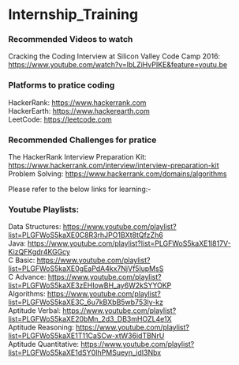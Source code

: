 # Internship_Training

### Recommended Videos to watch
Cracking the Coding Interview at Silicon Valley Code Camp 2016: https://www.youtube.com/watch?v=lbLZiHvPIKE&feature=youtu.be  

### Platforms to pratice coding
HackerRank: https://www.hackerrank.com  
HackerEarth: https://www.hackerearth.com  
LeetCode: https://leetcode.com  

### Recommended Challenges for pratice
The HackerRank Interview Preparation Kit: https://www.hackerrank.com/interview/interview-preparation-kit  
Problem Solving: https://www.hackerrank.com/domains/algorithms  


Please refer to the below links for learning:- 
### Youtube Playlists: 
Data Structures: https://www.youtube.com/playlist?list=PLGFWoS5kaXE0C8R3rhJPO1BXt8tQfzZh6  
Java: https://www.youtube.com/playlist?list=PLGFWoS5kaXE1l817V-KizQFKgdr4KGGcy  
C Basic: https://www.youtube.com/playlist?list=PLGFWoS5kaXE0gEaPdA4kx7NjVf5lupMsS  
C Advance: https://www.youtube.com/playlist?list=PLGFWoS5kaXE3zEHIowBH_ay6W2kSYYOKP  
Algorithms: https://www.youtube.com/playlist?list=PLGFWoS5kaXE3C_6u7kBXbB5wb753ly-kz  
Aptitude Verbal: https://www.youtube.com/playlist?list=PLGFWoS5kaXE20bMn_2d3_DB3mHOZL4e1X  
Aptitude Reasoning: https://www.youtube.com/playlist?list=PLGFWoS5kaXE1T11CaSCw-xtW36idTBNrU  
Aptitude Quantitative: https://www.youtube.com/playlist?list=PLGFWoS5kaXE1dSY0IhPMSueyn_idI3Nbx  